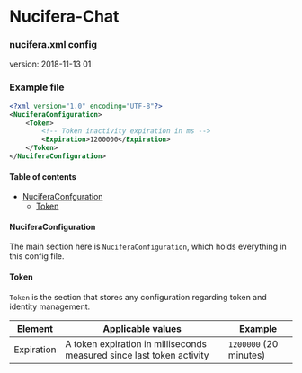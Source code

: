 # Nucifera-Chat
### nucifera.xml config
version: 2018-11-13 01

### Example file
```xml
<?xml version="1.0" encoding="UTF-8"?>
<NuciferaConfiguration>
    <Token>
        <!-- Token inactivity expiration in ms -->
        <Expiration>1200000</Expiration>
    </Token>
</NuciferaConfiguration>
```

#### Table of contents
* [NuciferaConfguration](#NuciferaConfiguration)
  * [Token](#Token)

#### NuciferaConfiguration
The main section here is `NuciferaConfiguration`, which holds everything in this config file.

#### Token
`Token` is the section that stores any configuration regarding token and identity management.

| Element    | Applicable values | Example |
| ---------- | ----------------- | ------- |
| Expiration | A token expiration in milliseconds measured since last token activity | `1200000` (20 minutes) |
